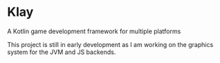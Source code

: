 # Klay

A Kotlin game development framework for multiple platforms

This project is still in early development as I am working on the graphics system for the JVM and JS backends.